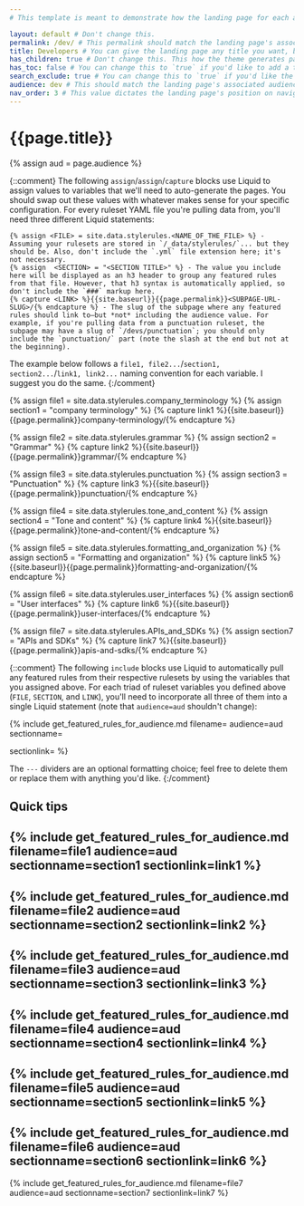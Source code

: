 ```yaml
---
# This template is meant to demonstrate how the landing page for each audience should be formatted. The example landing page outlined here will auto-generate a list of "featured" rules for the `dev` audience.

layout: default # Don't change this.
permalink: /dev/ # This permalink should match the landing page's associated audience value: `/dev/`, `/tw/`, or `/mktg/`. Make sure to include the slashes before and after.
title: Developers # You can give the landing page any title you want, but the simplest option is to write out the name of the associated audience value. The value defined here will be important for maintaining the parent/child relationship between audience pages.
has_children: true # Don't change this. This how the theme generates parent/children page in the navigation sidebar.
has_toc: false # You can change this to `true` if you'd like to add a table of contents to the landing page, but I'd advise against it. It gets kind of cluttered and you don't really need one here.
search_exclude: true # You can change this to `true` if you'd like the landing page to show up in search results, but I'd also advise against it. The child pages (where the rules are actually hosted) ARE searchable, so making the landing page searchable just muddles the results with duplicate snippets.
audience: dev # This should match the landing page's associated audience value: `dev`, `tw`, or `mktg`.
nav_order: 3 # This value dictates the landing page's position on navigation sidebar. You can change this value to suit the page hierarchy of your choosing.
---
```

# {{page.title}} 

{% assign aud = page.audience %}

{::comment}
The following `assign`/`assign`/`capture` blocks use Liquid to assign values to variables that we'll need to auto-generate the pages. You should swap out these values with whatever makes sense for your specific configuration. For every ruleset YAML file you're pulling data from, you'll need three different Liquid statements:

    {% assign <FILE> = site.data.stylerules.<NAME_OF_THE_FILE> %} - Assuming your rulesets are stored in `/_data/stylerules/`... but they should be. Also, don't include the `.yml` file extension here; it's not necessary.
    {% assign  <SECTION> = "<SECTION TITLE>" %} - The value you include here will be displayed as an h3 header to group any featured rules from that file. However, that h3 syntax is automatically applied, so don't include the `###` markup here.
    {% capture <LINK> %}{{site.baseurl}}{{page.permalink}}<SUBPAGE-URL-SLUG>/{% endcapture %} - The slug of the subpage where any featured rules should link to—but *not* including the audience value. For example, if you're pulling data from a punctuation ruleset, the subpage may have a slug of `/devs/punctuation`; you should only include the `punctuation/` part (note the slash at the end but not at the beginning).

The example below follows a `file1, file2...`/`section1, section2...`/`link1, link2...` naming convention for each variable. I suggest you do the same.
{:/comment}

{% assign file1 = site.data.stylerules.company_terminology %}
{% assign section1 = "company terminology" %}
{% capture link1 %}{{site.baseurl}}{{page.permalink}}company-terminology/{% endcapture %}

{% assign file2 = site.data.stylerules.grammar %}
{% assign section2 = "Grammar" %}
{% capture link2 %}{{site.baseurl}}{{page.permalink}}grammar/{% endcapture %}

{% assign file3 = site.data.stylerules.punctuation %}
{% assign section3 = "Punctuation" %}
{% capture link3 %}{{site.baseurl}}{{page.permalink}}punctuation/{% endcapture %}

{% assign file4 = site.data.stylerules.tone_and_content %}
{% assign section4 = "Tone and content" %}
{% capture link4 %}{{site.baseurl}}{{page.permalink}}tone-and-content/{% endcapture %}

{% assign file5 = site.data.stylerules.formatting_and_organization %}
{% assign section5 = "Formatting and organization" %}
{% capture link5 %}{{site.baseurl}}{{page.permalink}}formatting-and-organization/{% endcapture %}

{% assign file6 = site.data.stylerules.user_interfaces %}
{% assign section6 = "User interfaces" %}
{% capture link6 %}{{site.baseurl}}{{page.permalink}}user-interfaces/{% endcapture %}

{% assign file7 = site.data.stylerules.APIs_and_SDKs %}
{% assign section7 = "APIs and SDKs" %}
{% capture link7 %}{{site.baseurl}}{{page.permalink}}apis-and-sdks/{% endcapture %}

{::comment}
The following `include` blocks use Liquid to automatically pull any featured rules from their respective rulesets by using the variables that you assigned above. For each triad of ruleset variables you defined above (`FILE`, `SECTION`, and `LINK`), you'll need to incorporate all three of them into a single Liquid statement (note that `audience=aud` shouldn't change):

{% include get_featured_rules_for_audience.md filename=<FILE> audience=aud sectionname=<SECTION> sectionlink=<LINK> %}

The `---` dividers are an optional formatting choice; feel free to delete them or replace them with anything you'd like.
{:/comment}

## Quick tips
{% include get_featured_rules_for_audience.md filename=file1 audience=aud sectionname=section1 sectionlink=link1 %}
---
{% include get_featured_rules_for_audience.md filename=file2 audience=aud sectionname=section2 sectionlink=link2 %}
---
{% include get_featured_rules_for_audience.md filename=file3 audience=aud sectionname=section3 sectionlink=link3 %}
---
{% include get_featured_rules_for_audience.md filename=file4 audience=aud sectionname=section4 sectionlink=link4 %}
---
{% include get_featured_rules_for_audience.md filename=file5 audience=aud sectionname=section5 sectionlink=link5 %}
---
{% include get_featured_rules_for_audience.md filename=file6 audience=aud sectionname=section6 sectionlink=link6 %}
---
{% include get_featured_rules_for_audience.md filename=file7 audience=aud sectionname=section7 sectionlink=link7 %}
